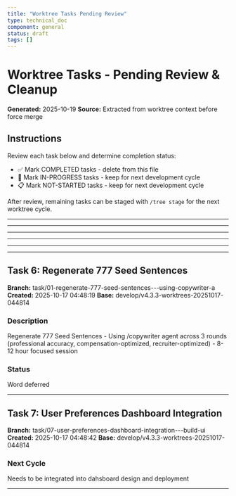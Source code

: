 ```yaml
---
title: "Worktree Tasks Pending Review"
type: technical_doc
component: general
status: draft
tags: []
---
```


# Worktree Tasks - Pending Review & Cleanup
**Generated:** 2025-10-19
**Source:** Extracted from worktree context before force merge

## Instructions
Review each task below and determine completion status:
- ✅ Mark COMPLETED tasks - delete from this file
- 🔄 Mark IN-PROGRESS tasks - keep for next development cycle
- 📋 Mark NOT-STARTED tasks - keep for next development cycle

After review, remaining tasks can be staged with `/tree stage` for the next worktree cycle.

---


---


---



---

---


---

## Task 6: Regenerate 777 Seed Sentences
**Branch:** task/01-regenerate-777-seed-sentences---using-copywriter-a
**Created:** 2025-10-17 04:48:19
**Base:** develop/v4.3.3-worktrees-20251017-044814

### Description
Regenerate 777 Seed Sentences - Using /copywriter agent across 3 rounds (professional accuracy, compensation-optimized, recruiter-optimized) - 8-12 hour focused session


### Status
Word deferred

---

## Task 7: User Preferences Dashboard Integration
**Branch:** task/07-user-preferences-dashboard-integration---build-ui
**Created:** 2025-10-17 04:48:42
**Base:** develop/v4.3.3-worktrees-20251017-044814

### Next Cycle
Needs to be integrated into dahsboard design and deployment

---